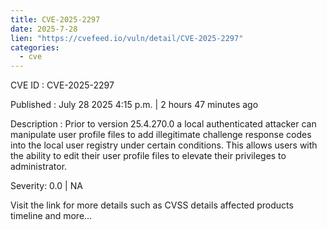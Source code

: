 ```yaml
--- 
title: CVE-2025-2297
date: 2025-7-28
lien: "https://cvefeed.io/vuln/detail/CVE-2025-2297"
categories:
  - cve
---
```


CVE ID : CVE-2025-2297

Published :  July 28
2025
4:15 p.m. | 2 hours
47 minutes ago

Description : Prior to version 25.4.270.0
a local authenticated attacker can manipulate user profile files to add illegitimate challenge response codes into the local user registry under certain conditions. This allows users with the ability to edit their user profile files to elevate their privileges to administrator.

Severity: 0.0 | NA

Visit the link for more details
such as CVSS details
affected products
timeline
and more...
